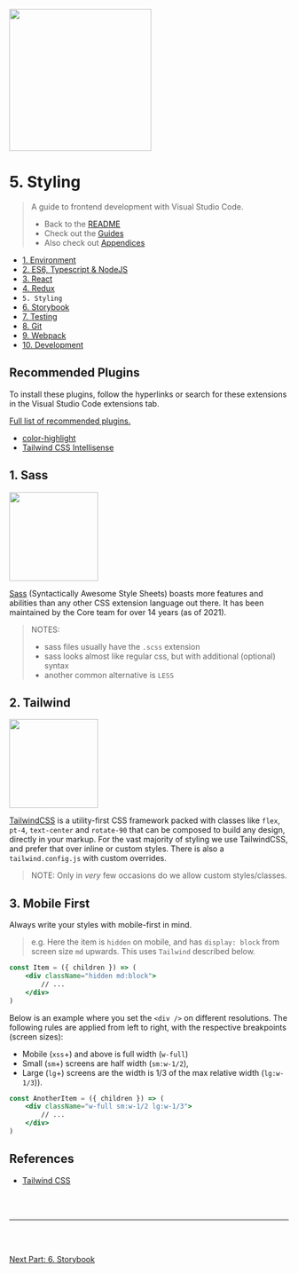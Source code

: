 <img
style="height: 256px"
height="256"
src="https://cdn.iconscout.com/icon/free/png-256/css3-8-1175200.png"
/>

# 5. Styling

> A guide to frontend development with Visual Studio Code.
>
> - Back to the [README](../../README.md)
> - Check out the [Guides](./guides/CryptoCharts.md)
> - Also check out [Appendices](./appendix/CodingStandards.md)

- [1. Environment](./1-Environment.md)
- [2. ES6, Typescript & NodeJS](./2-Javascript.md)
- [3. React](./3-React.md)
- [4. Redux](./4-Redux.md)
- `5. Styling`
- [6. Storybook](./6-Storybook.md)
- [7. Testing](./7-Testing.md)
- [8. Git](./8-Git.md)
- [9. Webpack](./9-Webpack.md)
- [10. Development](./10-Development.md)
## Recommended Plugins

To install these plugins, follow the hyperlinks or search for these extensions in the Visual Studio Code extensions tab.

[Full list of recommended plugins.](./appendix/Extensions.md)

- [color-highlight](https://marketplace.visualstudio.com/items?itemName=naumovs.color-highlight)
- [Tailwind CSS Intellisense](https://marketplace.visualstudio.com/items?itemName=bradlc.vscode-tailwindcss)
## 1. Sass

<img
style="height: 10rem; width: auto"
src="https://cdn.iconscout.com/icon/free/png-256/sass-2752078-2284895.png"
/>

[Sass](https://sass-lang.com/) (Syntactically Awesome Style Sheets) boasts more features and abilities than any other CSS extension language out there. It has been maintained by the Core team for over 14 years (as of 2021).

> NOTES:
>
> - sass files usually have the `.scss` extension
> - sass looks almost like regular css, but with additional (optional) syntax
> - another common alternative is `LESS`

## 2. Tailwind

<img
style="height: 10rem; width: auto"
src="https://seeklogo.com/images/T/tailwind-css-logo-5AD4175897-seeklogo.com.png"
/>


[TailwindCSS](https://tailwindcss.com/) is a utility-first CSS framework packed with classes like `flex`, `pt-4`, `text-center` and `rotate-90` that can be composed to build any design, directly in your markup.
For the vast majority of styling we use TailwindCSS, and prefer that over inline or custom styles. There is also a `tailwind.config.js` with custom overrides.

> NOTE: Only in _very_ few occasions do we allow custom styles/classes.

## 3. Mobile First

Always write your styles with mobile-first in mind.

> e.g. Here the item is `hidden` on mobile, and has `display: block` from screen size `md` upwards.
> This uses `Tailwind` described below.

```jsx
const Item = ({ children }) => (
    <div className="hidden md:block">
        // ...
    </div>
)
```

Below is an example where you set the `<div />` on different resolutions.
The following rules are applied from left to right, with the respective breakpoints (screen sizes):
- Mobile (`xss`+) and above is full width (`w-full`)
- Small (`sm`+) screens are half width (`sm:w-1/2`), 
- Large (`lg`+) screens are the width is 1/3 of the max relative width (`lg:w-1/3`)).

```jsx
const AnotherItem = ({ children }) => (
    <div className="w-full sm:w-1/2 lg:w-1/3">
        // ...
    </div>
)
```

## References

- [Tailwind CSS](https://tailwindcss.com/)

<br />
<br />
<hr />
<br />
<br />

[Next Part: 6. Storybook](./6-Storybook.md)

<br />
<br />
